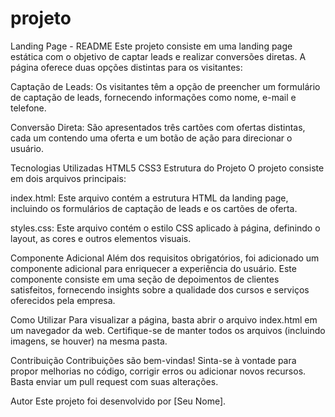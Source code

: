 # projeto
Landing Page - README
Este projeto consiste em uma landing page estática com o objetivo de captar leads e realizar conversões diretas. A página oferece duas opções distintas para os visitantes:

Captação de Leads: Os visitantes têm a opção de preencher um formulário de captação de leads, fornecendo informações como nome, e-mail e telefone.

Conversão Direta: São apresentados três cartões com ofertas distintas, cada um contendo uma oferta e um botão de ação para direcionar o usuário.

Tecnologias Utilizadas
HTML5
CSS3
Estrutura do Projeto
O projeto consiste em dois arquivos principais:

index.html: Este arquivo contém a estrutura HTML da landing page, incluindo os formulários de captação de leads e os cartões de oferta.

styles.css: Este arquivo contém o estilo CSS aplicado à página, definindo o layout, as cores e outros elementos visuais.

Componente Adicional
Além dos requisitos obrigatórios, foi adicionado um componente adicional para enriquecer a experiência do usuário. Este componente consiste em uma seção de depoimentos de clientes satisfeitos, fornecendo insights sobre a qualidade dos cursos e serviços oferecidos pela empresa.

Como Utilizar
Para visualizar a página, basta abrir o arquivo index.html em um navegador da web. Certifique-se de manter todos os arquivos (incluindo imagens, se houver) na mesma pasta.

Contribuição
Contribuições são bem-vindas! Sinta-se à vontade para propor melhorias no código, corrigir erros ou adicionar novos recursos. Basta enviar um pull request com suas alterações.

Autor
Este projeto foi desenvolvido por [Seu Nome].
